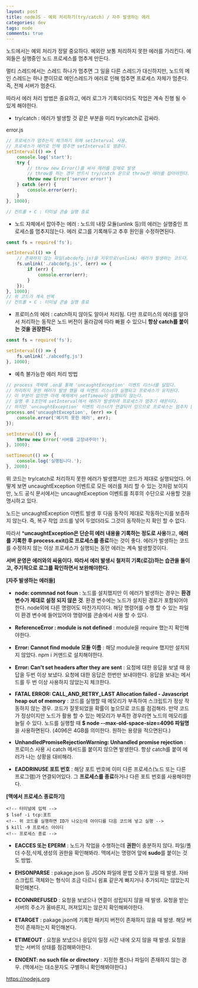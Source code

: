 ```yaml
---  
layout: post
title: nodeJS - 예외 처리하기(try/catch) / 자주 발생하는 에러
categories: dev
tags: node
comments: true
---
```


노드에서는 예외 처리가 정말 중요하다. 예외란 보통 처리하지 못한 에러를 가리킨다. 예외들은 실행중인 노드 프로세스를 멈추게 만든다.

멀티 스레드에서는 스레드 하나가 멈추면 그 일을 다른 스레드가 대신하지만, 노드의 메인 스레드는 하나 뿐이므로 메인스레드가 에러로 인해 멈추면 프로세스 자체가 멈춘다. 즉, 전체 서버가 멈춘다. 

따라서 에러 처리 방법은 중요하고, 에러 로그가 기록되더라도 작업은 계속 진행 될 수 있게 해야한다.

- try/catch : 에러가 발생할 것 같은 부분을 미리 try/catch로 감싸라.

error.js

```js
// 프로세스가 멈추는지 체크하기 위해 setInterval 사용.
// 프로세스가 에러로 인해 멈추면 setInterval도 멈춘다.
setInterval(() => {
    console.log('start');
    try {
        // throw new Error()를 써서 에러를 강제로 발생
        // throw를 하는 경우 반드시 try/catch 문으로 throw한 에러를 잡아야한다.
        throw new Error('server error!')
    } catch (err) {
        console.error(err);
    }
}, 1000);

// 컨트롤 + C : 터미널 콘솔 실행 종료
```

- 노드 자체에서 잡아주는 에러 : 노드의 내장 모듈(unlink 등)의 에러는 실행중인 프로세스를 멈추지않는다. 에러 로그를 기록해두고 추후 원인을 수정하면된다.

```js
const fs = require('fs');

setInterval(() => {
    // 존재하지 않는 파일(abcdefg.js)을 지우므로(unlink) 에러가 발생하는 코드다.
    fs.unlink('./abcdefg.js', (err) => {
        if (err) {
            console.error(err);
        }
    });
}, 1000);
// 위 코드가 계속 반복
// 컨트롤 + C : 터미널 콘솔 실행 종료
```

- 프로미스의 에러 : catch하지 않아도 알아서 처리됨. 다만 프로미스의 에러를 알아서 처리하는 동작은 노드 버전이 올라감에 따라 빠뀔 수 있으니 **항상 catch를 붙이는 것을 권장한다.**

```js
const fs = require('fs');

setInterval(() => {
    fs.unlink('./abcedfg.js')
}, 1000);
```

- 예측 불가능한 에러 처리 방법


```js
// process 객체에 .on을 통해 'uncaughtException' 이벤트 리스너를 달았다. 
// 처리하지 못한 에러가 발생 했을 때 이벤트 리스너가 실행되고 프로세스가 유지된다. 
// 이 부분이 없으면 아래 예제에서 setTimeou이 실행되지 않는다. 
// 실행 후 1초만에 setInterval에서 에러가 발생하여 프로세스가 멈추기 때문이다. 
// 하지만 'uncaughtException' 이벤트 리스너가 연결되어 있으므로 프로세스는 멈추지 않는다.
process.on('uncaughtException', (err) => {
    console.error('예기치 못한 에러', err);
});

setInterval(() => {
    throw new Error('서버를 고장내주마!');
}, 1000);

setTimeout(() => {
    console.log('실행됩니다.');
}, 2000);
```

위 코드는 try/catch로 처리하지 못한 에러가 발생했지만 코드가 제대로 실행되었다. 어떻게 보면 uncaughtException 이벤트로 모든 에러를 처리 할 수 있는 것처럼 보이지만, 노드 공식 문서에서는 uncaughtException 이벤트를 최후의 수단으로 사용할 것을 명시하고 있다. 

노드는 uncaughtException 이벤트 발생 후 다음 동작이 제대로 작동하는지를 보증하지 않는다. 즉, 복구 작업 코드를 넣어 두었더라도 그것이 동작하는지 확인 할 수 없다.

따라서 ***uncaughtException은 단순히 에러 내용을 기록하는 정도로 사용**하고, **에러를 기록한 후 process.exit()로 프로세스를 종료**하는 것이 좋다. 에러가 발생하는 코드를 수정하지 않는 이상 프로세스가 실행되는 동안 에러는 계속 발생할것이다.

**서버 운영은 에러와의 싸움이다. 따라서 에러 발생시 철저히 기록(로깅)하는 습관을 들이고, 주기적으로 로그를 확인하면서 보완해야한다.**

**[자주 발생하는 에러들]**

- **node: commnad not foun** : 노드를 설치했지만 이 에러가 발생하는 경우는 **환경 변수가 제대로 설정 되지 않은 것**. 환경 변수에는 노드가 설치된 경로가 포함되어야한다. node외에 다른 명령어도 마찬가지이다. 해당 명령어를 수행 할 수 있는 파일이 환경 변수에 들어있어야 명령어를 콘솔에서 사용 할 수 있다.

- **ReferenceError : module is not defined** : module을 require 했는지 확인해야한다.

- **Error: Cannot find module 모듈 이름** : 해당 module을 require 했지만 설치되지 않았다. npm i 커맨드로 설치해야한다.

- **Error: Can't set headers after they are sent** : 요청에 대한 응답을 보낼 때 응답을 두번 이상 보냈다. 요청에 대한 응답은 한번만 보내야한다. 응답을 보내는 메서드를 두 번 이상 사용하지 않았는지 체크한다.

- **FATAL ERROR: CALL_AND_RETRY_LAST Allocation failed - Javascript heap out of memory** : 코드를 실행할 때 메모리가 부족하여 스크립트가 정상 작동하지 않는 경우. 코드가 잘못되었을 확률이 높으므로 코드를 점검해라. 만약 코드가 정상이지만 노드가 활용 할 수 있는 메모리가 부족한 경우라면 노드의 메모리를 늘릴 수 있다. 노드를 실행할 때 **$ node --max-old-space-size=4096 파일명**을 사용하면된다. (4096은 4GB를 의미한다. 원하는 용량을 적으면된다.)

- **UnhandledPromiseRejectionWarning: Unhandled promise rejection** : 프로미스 사용 시 catch 메서드를 붙이지 않으면 발생한다. 항상 catch를 붙여 에러가 나는 상황을 대비해라.

- **EADDRINUSE 포트 번호** : 해당 포트 번호에 이미 다른 프로세스(노드 또는 다른 프로그램)가 연결되어있다. 그 **프로세스를 종료**하거나 다른 포트 번호를 사용해야한다.

**[맥에서 프로세스 종료하기]**

```
<!-- 터미널에 입력 -->
$ lsof -i tcp:포트
<!-- 위 코드를 실행하면 ID가 나오는데 아이디를 다음 코드에 넣고 실행 -->
$ kill -9 프로세스 아이디
<!-- 프로세스 종료 -->
```

- **EACCES 또는 EPERM** : 노드가 작업을 수행하는데 **권한**이 충분하지 않다. 파일/폴더 수정,삭제,생성의 권한을 확인해봐라. 맥에서는 명령어 앞에 **sudo**를 붙이는 것도 방법.

- **EHSONPARSE** : pakage.json 등 JSON 파일에 문법 오류가 있을 때 발생. 자바스크립트 객체와는 형식이 조금 다르니 쉼표 같은게 빠지거나 추가되지는 않았는지 확인해본다.

- **ECONNREFUSED** : 요청을 보냈으나 연결이 성립되지 않을 때 발생. 요청을 받는 서버의 주소가 올바른지, 꺼져있지는 않은지 확인해봐야한다.

- **ETARGET** : pakage.json에 기록한 패키지 버전이 존재하지 않을 때 발생. 해당 버전이 존재하는지 확인해본다.

- **ETIMEOUT** : 요청을 보냈으나 응답이 일정 시간 내에 오지 않을 때 발생. 요청을 받는 서버의 상태를 점검해봐야한다.

- **ENOENT: no such file or directory** : 지정한 폴더나 파일이 존재하지 않는 경우. (맥에서는 대소문자도 구별하니 확인해봐야한다.)

https://nodejs.org